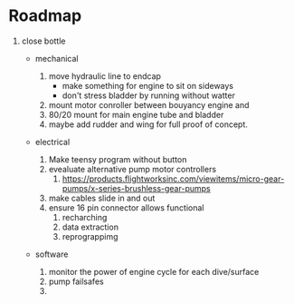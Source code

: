 # Roadmap
1. close bottle

   - mechanical
      1. move hydraulic line to endcap
         - make something for engine to sit on sideways
         - don't stress bladder by running without watter
      2. mount motor conroller between bouyancy engine and 
      3. 80/20 mount for main engine tube and bladder
      4. maybe add rudder and wing for full proof of concept.
   
   - electrical
      1. Make teensy program without button
      2. evealuate alternative pump motor controllers
         1. https://products.flightworksinc.com/viewitems/micro-gear-pumps/x-series-brushless-gear-pumps
      3. make cables slide in and out
      4. ensure 16 pin connector allows functional
         1. recharching
         2. data extraction
         3. reprograppimg

   - software
     1. monitor the power of engine cycle for each dive/surface
     2. pump failsafes
     3. 